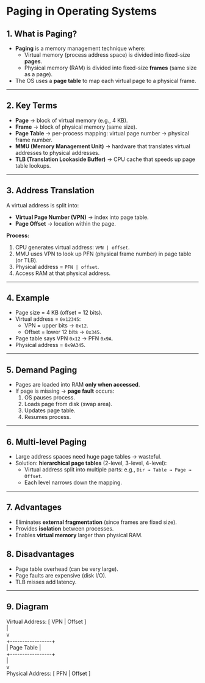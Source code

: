 # Paging in Operating Systems

## 1. What is Paging?
- **Paging** is a memory management technique where:
  - Virtual memory (process address space) is divided into fixed-size **pages**.
  - Physical memory (RAM) is divided into fixed-size **frames** (same size as a page).
- The OS uses a **page table** to map each virtual page to a physical frame.

---

## 2. Key Terms
- **Page** → block of virtual memory (e.g., 4 KB).
- **Frame** → block of physical memory (same size).
- **Page Table** → per-process mapping: virtual page number → physical frame number.
- **MMU (Memory Management Unit)** → hardware that translates virtual addresses to physical addresses.
- **TLB (Translation Lookaside Buffer)** → CPU cache that speeds up page table lookups.

---

## 3. Address Translation
A virtual address is split into:
- **Virtual Page Number (VPN)** → index into page table.
- **Page Offset** → location within the page.

**Process:**
1. CPU generates virtual address: `VPN | offset`.
2. MMU uses VPN to look up PFN (physical frame number) in page table (or TLB).
3. Physical address = `PFN | offset`.
4. Access RAM at that physical address.

---

## 4. Example
- Page size = 4 KB (offset = 12 bits).
- Virtual address = `0x12345`:
  - VPN = upper bits → `0x12`.
  - Offset = lower 12 bits → `0x345`.
- Page table says VPN `0x12` → PFN `0x9A`.
- Physical address = `0x9A345`.

---

## 5. Demand Paging
- Pages are loaded into RAM **only when accessed**.
- If page is missing → **page fault** occurs:
  1. OS pauses process.
  2. Loads page from disk (swap area).
  3. Updates page table.
  4. Resumes process.

---

## 6. Multi-level Paging
- Large address spaces need huge page tables → wasteful.
- Solution: **hierarchical page tables** (2-level, 3-level, 4-level):
  - Virtual address split into multiple parts: e.g., `Dir → Table → Page → Offset`.
  - Each level narrows down the mapping.

---

## 7. Advantages
- Eliminates **external fragmentation** (since frames are fixed size).
- Provides **isolation** between processes.
- Enables **virtual memory** larger than physical RAM.

## 8. Disadvantages
- Page table overhead (can be very large).
- Page faults are expensive (disk I/O).
- TLB misses add latency.

---

## 9. Diagram

Virtual Address: [ VPN | Offset ]  
|  
v  
+-----------------+  
| Page Table |  
+-----------------+  
|  
v  
Physical Address: [ PFN | Offset ]